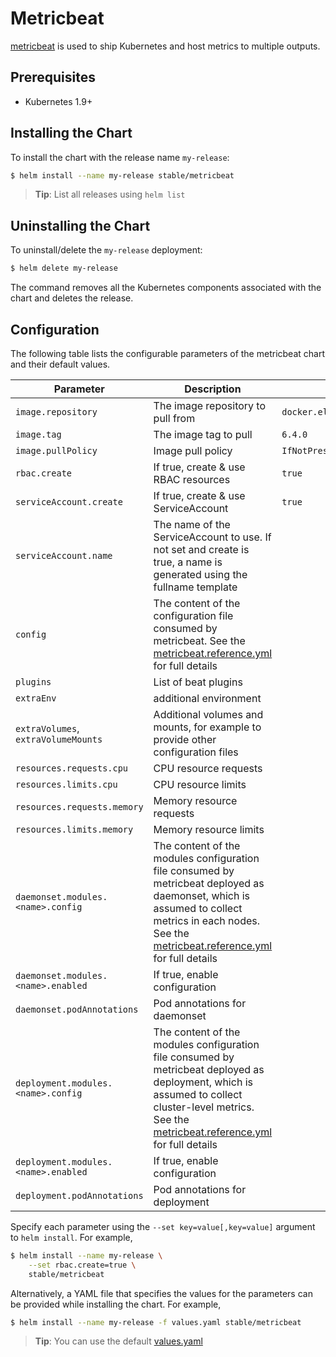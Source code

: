 # Metricbeat

[metricbeat](https://www.elastic.co/guide/en/beats/metricbeat/current/index.html) is used to ship Kubernetes and host metrics to multiple outputs.

## Prerequisites

- Kubernetes 1.9+

## Installing the Chart

To install the chart with the release name `my-release`:

```bash
$ helm install --name my-release stable/metricbeat
```

> **Tip**: List all releases using `helm list`

## Uninstalling the Chart

To uninstall/delete the `my-release` deployment:

```bash
$ helm delete my-release
```

The command removes all the Kubernetes components associated with the chart and deletes the release.

## Configuration

The following table lists the configurable parameters of the metricbeat chart and their default values.

|             Parameter               |            Description             |                    Default                |
|-------------------------------------|------------------------------------|-------------------------------------------|
| `image.repository`                  | The image repository to pull from  | `docker.elastic.co/beats/metricbeat`       |
| `image.tag`                         | The image tag to pull              | `6.4.0`                                   |
| `image.pullPolicy`                  | Image pull policy                  | `IfNotPresent`                            |
| `rbac.create`                       | If true, create & use RBAC resources | `true`                                  |
| `serviceAccount.create`             | If true, create & use ServiceAccount | `true`       |
| `serviceAccount.name`               | The name of the ServiceAccount to use. If not set and create is true, a name is generated using the fullname template |       |
| `config`                            | The content of the configuration file consumed by metricbeat. See the [metricbeat.reference.yml](https://www.elastic.co/guide/en/beats/metricbeat/current/metricbeat-reference-yml.html) for full details | |
| `plugins`                           | List of beat plugins               |                                            |
| `extraEnv`                          | additional environment |                                    |
| `extraVolumes`, `extraVolumeMounts` | Additional volumes and mounts, for example to provide other configuration files | |
| `resources.requests.cpu`            | CPU resource requests              |                                           |
| `resources.limits.cpu`              | CPU resource limits                |                                           |
| `resources.requests.memory`         | Memory resource requests           |                                           |
| `resources.limits.memory`           | Memory resource limits             |                                           |
| `daemonset.modules.<name>.config`   | The content of the modules configuration file consumed by metricbeat deployed as daemonset, which is assumed to collect metrics in each nodes. See the [metricbeat.reference.yml](https://www.elastic.co/guide/en/beats/metricbeat/current/metricbeat-reference-yml.html) for full details |
| `daemonset.modules.<name>.enabled`  | If true, enable configuration | |
| `daemonset.podAnnotations`          | Pod annotations for daemonset | |
| `deployment.modules.<name>.config`  | The content of the modules configuration file consumed by metricbeat deployed as deployment, which is assumed to collect cluster-level metrics. See the [metricbeat.reference.yml](https://www.elastic.co/guide/en/beats/metricbeat/current/metricbeat-reference-yml.html) for full details ||
| `deployment.modules.<name>.enabled` | If true, enable configuration ||
| `deployment.podAnnotations`         | Pod annotations for deployment | |

Specify each parameter using the `--set key=value[,key=value]` argument to `helm install`. For example,

```bash
$ helm install --name my-release \
    --set rbac.create=true \
    stable/metricbeat
```

Alternatively, a YAML file that specifies the values for the parameters can be provided while installing the chart. For example,

```bash
$ helm install --name my-release -f values.yaml stable/metricbeat
```

> **Tip**: You can use the default [values.yaml](values.yaml)
